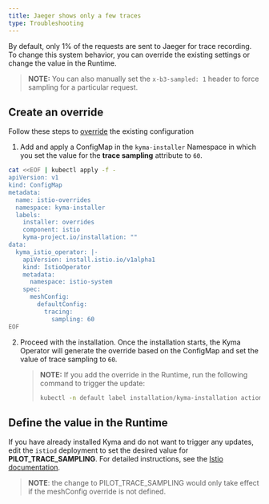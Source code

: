 ```yaml
---
title: Jaeger shows only a few traces
type: Troubleshooting
---
```


By default, only 1% of the requests are sent to Jaeger for trace recording. To change this system behavior, you can override the existing settings or change the value in the Runtime.

> **NOTE:** You can also manually set the `x-b3-sampled: 1` header to force sampling for a particular request.

## Create an override

Follow these steps to [override](/root/kyma/#configuration-helm-overrides-for-kyma-installation) the existing configuration

1. Add and apply a ConfigMap in the `kyma-installer` Namespace in which you set the value for the **trace sampling** attribute to `60`.

```bash
cat <<EOF | kubectl apply -f -
apiVersion: v1
kind: ConfigMap
metadata:
  name: istio-overrides
  namespace: kyma-installer
  labels:
    installer: overrides
    component: istio
    kyma-project.io/installation: ""
data:
  kyma_istio_operator: |-
    apiVersion: install.istio.io/v1alpha1
    kind: IstioOperator
    metadata:
      namespace: istio-system
    spec:
      meshConfig:
        defaultConfig:
          tracing:
            sampling: 60
EOF
```

2. Proceed with the installation. Once the installation starts, the Kyma Operator will generate the override based on the ConfigMap and set the value of trace sampling to `60`.

    >**NOTE:** If you add the override in the Runtime, run the following command to trigger the update:
    > ```bash
    > kubectl -n default label installation/kyma-installation action=install
    > ```

## Define the value in the Runtime

If you have already installed Kyma and do not want to trigger any updates, edit the `istiod` deployment to set the desired value for **PILOT_TRACE_SAMPLING**. For detailed instructions, see the [Istio documentation](https://istio.io/latest/docs/tasks/observability/distributed-tracing/configurability/mesh-and-proxy-config/#customizing-trace-sampling).

>**NOTE**: the change to PILOT_TRACE_SAMPLING would only take effect if the meshConfig override is not defined.
